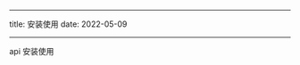 <!--
 * @Author: xuanyu
 * @LastEditors: xuanyu
 * @email: 969718197@qq.com
 * @github: https://github.com/z-xuanyu
 * @Date: 2022-05-09 11:22:16
 * @LastEditTime: 2022-05-09 11:22:17
 * @Description: Modify here please
-->
<!--
 * @Author: xuanyu
 * @LastEditors: xuanyu
 * @email: 969718197@qq.com
 * @github: https://github.com/z-xuanyu
 * @Date: 2022-05-09 11:21:46
 * @LastEditTime: 2022-05-09 11:21:47
 * @Description: Modify here please
-->

---

title: 安装使用
date: 2022-05-09

---

api 安装使用
